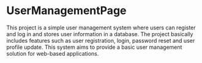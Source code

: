# UserManagementPage
 This project is a simple user management system where users can register and log in and stores user information in a database. The project basically includes features such as user registration, login, password reset and user profile update. This system aims to provide a basic user management solution for web-based applications.
